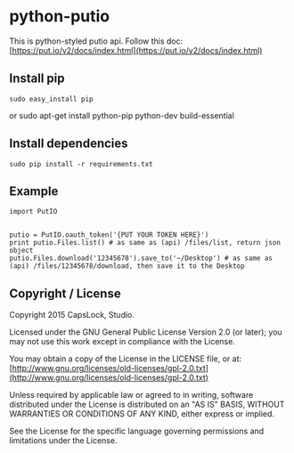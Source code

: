 python-putio
===

This is python-styled putio api. Follow this doc: [https://put.io/v2/docs/index.html](https://put.io/v2/docs/index.html)

## Install pip
    sudo easy_install pip
or
    sudo apt-get install python-pip python-dev build-essential



## Install dependencies
    sudo pip install -r requirements.txt


## Example
    import PutIO


    putio = PutIO.oauth_token('{PUT YOUR TOKEN HERE}')
    print putio.Files.list() # as same as (api) /files/list, return json object
    putio.Files.download('12345678').save_to('~/Desktop') # as same as (api) /files/12345678/download, then save it to the Desktop


## Copyright / License

Copyright 2015 CapsLock, Studio.

Licensed under the GNU General Public License Version 2.0 (or later); you may not use this work except in compliance with the License.

You may obtain a copy of the License in the LICENSE file, or at: [http://www.gnu.org/licenses/old-licenses/gpl-2.0.txt](http://www.gnu.org/licenses/old-licenses/gpl-2.0.txt)

Unless required by applicable law or agreed to in writing, software distributed under the License is distributed on an "AS IS" BASIS, WITHOUT WARRANTIES OR CONDITIONS OF ANY KIND, either express or implied.

See the License for the specific language governing permissions and limitations under the License.
